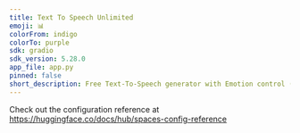 ```yaml
---
title: Text To Speech Unlimited
emoji: 📊
colorFrom: indigo
colorTo: purple
sdk: gradio
sdk_version: 5.28.0
app_file: app.py
pinned: false
short_description: Free Text-To-Speech generator with Emotion control (OpenAI)
---
```


Check out the configuration reference at https://huggingface.co/docs/hub/spaces-config-reference

